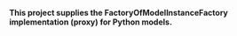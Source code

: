 **This project supplies the FactoryOfModelInstanceFactory implementation (proxy) for Python models.**
